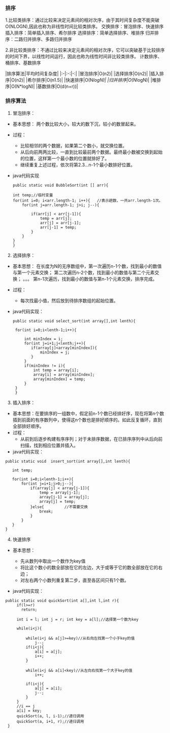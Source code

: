 ### 排序
1.比较类排序：通过比较来决定元素间的相对次序，由于其时间复杂度不能突破O(NLOGN),因此也称为非线性时间比较类排序。 交换排序：冒泡排序、快速排序 插入排序：简单插入排序、希尔排序 选择排序：简单选择排序、堆排序 归并排序：二路归并排序、多路归并排序

2.非比较类排序：不通过比较来决定元素间的相对次序，它可以突破基于比较排序的时间下界，以线性时间运行，因此也称为线性时间非比较类排序。 计数排序、桶排序、基数排序

|排序算法|平均时间复杂度|
|:-|:-:|-:|
|冒泡排序|O(n2)|
|选择排序|O(n2)|
|插入排序|O(n2)|
|希尔排序|O(n1.5)|
|快速排序|O(N*logN)|
|归并排序|O(N*logN)|
|堆排序|O(N*logN)|
|基数排序|O(d(n+r))|

### 排序算法
1. 冒泡排序：
+ 基本思想： 两个数比较大小，较大的数下沉，较小的数冒起来。
+ 过程： 
     + 比较相邻的两个数据，如果第二个数小，就交换位置。
     + 从后向前两两比较，一直到比较最前两个数据。最终最小数被交换到起始的位置，这样第一个最小数的位置就排好了。
     + 继续重复上述过程，依次将第2.3...n-1个最小数排好位置。
+ java代码实现

     ```
     public static void BubbleSort(int [] arr){

     int temp;//临时变量
     for(int i=0; i<arr.length-1; i++){   //表示趟数，一共arr.length-1次。
         for(int j=arr.length-1; j>i; j--){

             if(arr[j] < arr[j-1]){
                 temp = arr[j];
                 arr[j] = arr[j-1];
                 arr[j-1] = temp;
             }
         }
     }
    }
    ```

2. 选择排序：
+ 基本思想：
   在长度为N的无序数组中，第一次遍历n-1个数，找到最小的数值与第一个元素交换；
第二次遍历n-2个数，找到最小的数值与第二个元素交换；
。。。
第n-1次遍历，找到最小的数值与第n-1个元素交换，排序完成。
+ 过程：
     + 每次找最小值，然后放到待排序数组的起始位置。
+ java代码实现：

  ```
  public static void select_sort(int array[],int lenth){

   for(int i=0;i<lenth-1;i++){

       int minIndex = i;
       for(int j=i+1;j<lenth;j++){
          if(array[j]<array[minIndex]){
              minIndex = j;
          }
       }
       if(minIndex != i){
           int temp = array[i];
           array[i] = array[minIndex];
           array[minIndex] = temp;
       }
   }
   }
  ```

3. 插入排序：
+ 基本思想：在要排序的一组数中，假定前n-1个数已经排好序，现在将第n个数插到前面的有序数列中，使得这n个数也是排好顺序的。如此反复循环，直到全部排好顺序。
+ 过程：
     + 从前到后逐步构建有序序列；对于未排序数据，在已排序序列中从后向前扫描，找到相应位置并插入。
+ java代码实现：

```
public static void  insert_sort(int array[],int lenth){

   int temp;

   for(int i=0;i<lenth-1;i++){
       for(int j=i+1;j>0;j--){
           if(array[j] < array[j-1]){
               temp = array[j-1];
               array[j-1] = array[j];
               array[j] = temp;
           }else{         //不需要交换
               break;
           }
       }
   }
}
```

4. 快速排序
+ 基本思想：
    + 先从数列中取出一个数作为key值
    + 将比这个数小的数全部放在它的左边，大于或等于它的数全部放在它的右边；
    + 对左右两个小数列重复第二步，直至各区间只有1个数。

+ java代码实现：
```
public static void quickSort(int a[],int l,int r){
     if(l>=r)
       return;

     int i = l; int j = r; int key = a[l];//选择第一个数为key

     while(i<j){

         while(i<j && a[j]>=key)//从右向左找第一个小于key的值
             j--;
         if(i<j){
             a[i] = a[j];
             i++;
         }

         while(i<j && a[i]<key)//从左向右找第一个大于key的值
             i++;

         if(i<j){
             a[j] = a[i];
             j--;
         }
     }
     //i == j
     a[i] = key;
     quickSort(a, l, i-1);//递归调用
     quickSort(a, i+1, r);//递归调用
 }
 ```